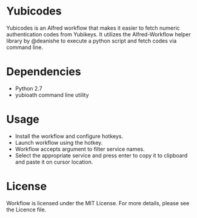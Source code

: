 # Yubicodes

Yubicodes is an Alfred workflow that makes it easier to fetch numeric authentication codes from Yubikeys. It utilizes the Alfred-Workflow helper library by @deanishe to execute a python script and fetch codes via command line.

# Dependencies

* Python 2.7
* yubioath command line utility

# Usage
* Install the workflow and configure hotkeys.
* Launch workflow using the hotkey. 
* Workflow accepts argument to filter service names.
* Select the appropriate service and press enter to copy it to clipboard and paste it on cursor location.

# License

Workflow is licensed under the MIT License. For more details, please see the Licence file.